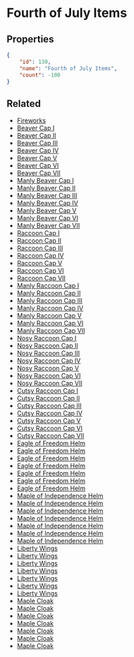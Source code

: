 # Fourth of July Items

<no description available>

## Properties

```json
{
    "id": 130,
    "name": "Fourth of July Items",
    "count": -100
}
```

## Related

- [Fireworks](../items/2581-fireworks.md)
- [Beaver Cap I](../items/12157-beaver-cap-i.md)
- [Beaver Cap II](../items/12158-beaver-cap-ii.md)
- [Beaver Cap III](../items/12159-beaver-cap-iii.md)
- [Beaver Cap IV](../items/12160-beaver-cap-iv.md)
- [Beaver Cap V](../items/12161-beaver-cap-v.md)
- [Beaver Cap VI](../items/12162-beaver-cap-vi.md)
- [Beaver Cap VII](../items/12163-beaver-cap-vii.md)
- [Manly Beaver Cap I](../items/12164-manly-beaver-cap-i.md)
- [Manly Beaver Cap II](../items/12165-manly-beaver-cap-ii.md)
- [Manly Beaver Cap III](../items/12166-manly-beaver-cap-iii.md)
- [Manly Beaver Cap IV](../items/12167-manly-beaver-cap-iv.md)
- [Manly Beaver Cap V](../items/12168-manly-beaver-cap-v.md)
- [Manly Beaver Cap VI](../items/12169-manly-beaver-cap-vi.md)
- [Manly Beaver Cap VII](../items/12170-manly-beaver-cap-vii.md)
- [Raccoon Cap I](../items/12129-raccoon-cap-i.md)
- [Raccoon Cap II](../items/12130-raccoon-cap-ii.md)
- [Raccoon Cap III](../items/12131-raccoon-cap-iii.md)
- [Raccoon Cap IV](../items/12132-raccoon-cap-iv.md)
- [Raccoon Cap V](../items/12133-raccoon-cap-v.md)
- [Raccoon Cap VI](../items/12134-raccoon-cap-vi.md)
- [Raccoon Cap VII](../items/12135-raccoon-cap-vii.md)
- [Manly Raccoon Cap I](../items/12136-manly-raccoon-cap-i.md)
- [Manly Raccoon Cap II](../items/12137-manly-raccoon-cap-ii.md)
- [Manly Raccoon Cap III](../items/12138-manly-raccoon-cap-iii.md)
- [Manly Raccoon Cap IV](../items/12139-manly-raccoon-cap-iv.md)
- [Manly Raccoon Cap V](../items/12140-manly-raccoon-cap-v.md)
- [Manly Raccoon Cap VI](../items/12141-manly-raccoon-cap-vi.md)
- [Manly Raccoon Cap VII](../items/12142-manly-raccoon-cap-vii.md)
- [Nosy Raccoon Cap I](../items/12143-nosy-raccoon-cap-i.md)
- [Nosy Raccoon Cap II](../items/12144-nosy-raccoon-cap-ii.md)
- [Nosy Raccoon Cap III](../items/12145-nosy-raccoon-cap-iii.md)
- [Nosy Raccoon Cap IV](../items/12146-nosy-raccoon-cap-iv.md)
- [Nosy Raccoon Cap V](../items/12147-nosy-raccoon-cap-v.md)
- [Nosy Raccoon Cap VI](../items/12148-nosy-raccoon-cap-vi.md)
- [Nosy Raccoon Cap VII](../items/12149-nosy-raccoon-cap-vii.md)
- [Cutsy Raccoon Cap I](../items/12150-cutsy-raccoon-cap-i.md)
- [Cutsy Raccoon Cap II](../items/12151-cutsy-raccoon-cap-ii.md)
- [Cutsy Raccoon Cap III](../items/12152-cutsy-raccoon-cap-iii.md)
- [Cutsy Raccoon Cap IV](../items/12153-cutsy-raccoon-cap-iv.md)
- [Cutsy Raccoon Cap V](../items/12154-cutsy-raccoon-cap-v.md)
- [Cutsy Raccoon Cap VI](../items/12155-cutsy-raccoon-cap-vi.md)
- [Cutsy Raccoon Cap VII](../items/12156-cutsy-raccoon-cap-vii.md)
- [Eagle of Freedom Helm ](../items/14220-eagle-of-freedom-helm.md)
- [Eagle of Freedom Helm ](../items/14221-eagle-of-freedom-helm.md)
- [Eagle of Freedom Helm ](../items/14222-eagle-of-freedom-helm.md)
- [Eagle of Freedom Helm ](../items/14223-eagle-of-freedom-helm.md)
- [Eagle of Freedom Helm ](../items/14224-eagle-of-freedom-helm.md)
- [Eagle of Freedom Helm ](../items/14225-eagle-of-freedom-helm.md)
- [Eagle of Freedom Helm ](../items/14226-eagle-of-freedom-helm.md)
- [Maple of Independence Helm](../items/14227-maple-of-independence-helm.md)
- [Maple of Independence Helm](../items/14228-maple-of-independence-helm.md)
- [Maple of Independence Helm](../items/14229-maple-of-independence-helm.md)
- [Maple of Independence Helm](../items/14230-maple-of-independence-helm.md)
- [Maple of Independence Helm](../items/14231-maple-of-independence-helm.md)
- [Maple of Independence Helm](../items/14232-maple-of-independence-helm.md)
- [Maple of Independence Helm](../items/14233-maple-of-independence-helm.md)
- [Liberty Wings](../items/14234-liberty-wings.md)
- [Liberty Wings](../items/14235-liberty-wings.md)
- [Liberty Wings](../items/14236-liberty-wings.md)
- [Liberty Wings](../items/14237-liberty-wings.md)
- [Liberty Wings](../items/14238-liberty-wings.md)
- [Liberty Wings](../items/14239-liberty-wings.md)
- [Liberty Wings](../items/14240-liberty-wings.md)
- [Maple Cloak](../items/14241-maple-cloak.md)
- [Maple Cloak](../items/14242-maple-cloak.md)
- [Maple Cloak](../items/14243-maple-cloak.md)
- [Maple Cloak](../items/14244-maple-cloak.md)
- [Maple Cloak](../items/14245-maple-cloak.md)
- [Maple Cloak](../items/14246-maple-cloak.md)
- [Maple Cloak](../items/14247-maple-cloak.md)

